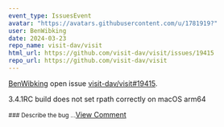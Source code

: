 ```yaml
---
event_type: IssuesEvent
avatar: "https://avatars.githubusercontent.com/u/1781919?"
user: BenWibking
date: 2024-03-23
repo_name: visit-dav/visit
html_url: https://github.com/visit-dav/visit/issues/19415
repo_url: https://github.com/visit-dav/visit
---
```


<a href='https://github.com/BenWibking' target='_blank'>BenWibking</a> open issue <a href='https://github.com/visit-dav/visit/issues/19415' target='_blank'>visit-dav/visit#19415</a>.

<p>3.4.1RC build does not set rpath correctly on macOS arm64</p><small>### Describe the bug...</small><a href='https://github.com/visit-dav/visit/issues/19415' target='_blank'>View Comment</a>